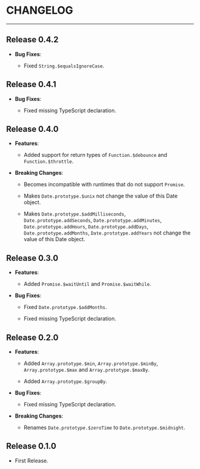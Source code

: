 ﻿# CHANGELOG

---

## Release 0.4.2

-   **Bug Fixes**:

    -   Fixed `String.$equalsIgnoreCase`.

## Release 0.4.1

-   **Bug Fixes**:

    -   Fixed missing TypeScript declaration.

## Release 0.4.0

-   **Features**:

    -   Added support for return types of `Function.$debounce` and `Function.$throttle`.

-   **Breaking Changes**:

    -   Becomes incompatible with runtimes that do not support `Promise`.

    -   Makes `Date.prototype.$unix` not change the value of this Date object.

    -   Makes `Date.prototype.$addMilliseconds`, `Date.prototype.addSeconds`, `Date.prototype.addMinutes`, `Date.prototype.addHours`, `Date.prototype.addDays`, `Date.prototype.addMonths`, `Date.prototype.addYears` not change the value of this Date object.

## Release 0.3.0

-   **Features**:

    -   Added `Promise.$waitUntil` and `Promise.$waitWhile`.

-   **Bug Fixes**:

    -   Fixed `Date.prototype.$addMonths`.

    -   Fixed missing TypeScript declaration.

## Release 0.2.0

-   **Features**:

    -   Added `Array.prototype.$min`, `Array.prototype.$minBy`, `Array.prototype.$max` and `Array.prototype.$maxBy`.

    -   Added `Array.prototype.$groupBy`.

-   **Bug Fixes**:

    -   Fixed missing TypeScript declaration.

-   **Breaking Changes**:

    -   Renames `Date.prototype.$zeroTime` to `Date.prototype.$midnight`.

## Release 0.1.0

-   First Release.
